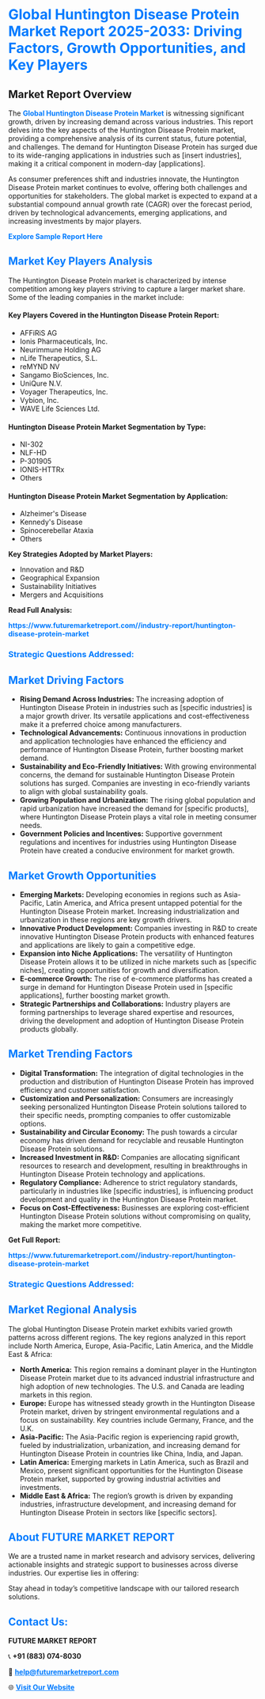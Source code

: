 <h1 style="color: #007BFF;">Global Huntington Disease Protein Market Report 2025-2033: Driving Factors, Growth Opportunities, and Key Players</h1>

<section id="overview">
<h2>Market Report Overview</h2>
<p>The <a href="https://www.futuremarketreport.com//industry-report/huntington-disease-protein-market" style="color: #007BFF; text-decoration: none;"><strong>Global Huntington Disease Protein Market</strong></a> is witnessing significant growth, driven by increasing demand across various industries. This report delves into the key aspects of the Huntington Disease Protein market, providing a comprehensive analysis of its current status, future potential, and challenges. The demand for Huntington Disease Protein has surged due to its wide-ranging applications in industries such as [insert industries], making it a critical component in modern-day [applications].</p>
<p>As consumer preferences shift and industries innovate, the Huntington Disease Protein market continues to evolve, offering both challenges and opportunities for stakeholders. The global market is expected to expand at a substantial compound annual growth rate (CAGR) over the forecast period, driven by technological advancements, emerging applications, and increasing investments by major players.</p>
</section>

<section id="overview">
<p><a href="https://www.futuremarketreport.com//request-sample/reportId=54518" style="color: #007BFF; text-decoration: none;"><strong>Explore Sample Report Here</strong></a></p>
</section>

<section id="key-players">
<h2 style="color: #007BFF;">Market Key Players Analysis</h2>
<p>The Huntington Disease Protein market is characterized by intense competition among key players striving to capture a larger market share. Some of the leading companies in the market include:</p>
<h4>Key Players Covered in the Huntington Disease Protein Report:</h4>
<ul><li>AFFiRiS AG</li><li>Ionis Pharmaceuticals, Inc.</li><li>Neurimmune Holding AG</li><li>nLife Therapeutics, S.L.</li><li>reMYND NV</li><li>Sangamo BioSciences, Inc.</li><li>UniQure N.V.</li><li>Voyager Therapeutics, Inc.</li><li>Vybion, Inc.</li><li>WAVE Life Sciences Ltd.</li></ul>
<h4>Huntington Disease Protein Market Segmentation by Type:</h4>
<ul><li>NI-302</li><li>NLF-HD</li><li>P-301905</li><li>IONIS-HTTRx</li><li>Others</li></ul>

<h4>Huntington Disease Protein Market Segmentation by Application:</h4>
<ul><li>Alzheimer&#039;s Disease</li><li>Kennedy&#039;s Disease</li><li>Spinocerebellar Ataxia</li><li>Others</li></ul>
<p><strong>Key Strategies Adopted by Market Players:</strong></p>
<ul>
<li>Innovation and R&D</li>
<li>Geographical Expansion</li>
<li>Sustainability Initiatives</li>
<li>Mergers and Acquisitions</li>
</ul>
</section>

<section>
<p><strong>Read Full Analysis: </strong></p><a href="https://www.futuremarketreport.com//industry-report/huntington-disease-protein-market" style="color: #007BFF; text-decoration: none;"><strong>https://www.futuremarketreport.com//industry-report/huntington-disease-protein-market</strong></a>
<h3 style="color: #007BFF;">Strategic Questions Addressed:</h3>
</section>

<section id="driving-factors">
<h2 style="color: #007BFF;">Market Driving Factors</h2>
<ul>
<li><strong>Rising Demand Across Industries:</strong> The increasing adoption of Huntington Disease Protein in industries such as [specific industries] is a major growth driver. Its versatile applications and cost-effectiveness make it a preferred choice among manufacturers.</li>
<li><strong>Technological Advancements:</strong> Continuous innovations in production and application technologies have enhanced the efficiency and performance of Huntington Disease Protein, further boosting market demand.</li>
<li><strong>Sustainability and Eco-Friendly Initiatives:</strong> With growing environmental concerns, the demand for sustainable Huntington Disease Protein solutions has surged. Companies are investing in eco-friendly variants to align with global sustainability goals.</li>
<li><strong>Growing Population and Urbanization:</strong> The rising global population and rapid urbanization have increased the demand for [specific products], where Huntington Disease Protein plays a vital role in meeting consumer needs.</li>
<li><strong>Government Policies and Incentives:</strong> Supportive government regulations and incentives for industries using Huntington Disease Protein have created a conducive environment for market growth.</li>
</ul>
</section>

<section id="growth-opportunities">
<h2 style="color: #007BFF;">Market Growth Opportunities</h2>
<ul>
<li><strong>Emerging Markets:</strong> Developing economies in regions such as Asia-Pacific, Latin America, and Africa present untapped potential for the Huntington Disease Protein market. Increasing industrialization and urbanization in these regions are key growth drivers.</li>
<li><strong>Innovative Product Development:</strong> Companies investing in R&D to create innovative Huntington Disease Protein products with enhanced features and applications are likely to gain a competitive edge.</li>
<li><strong>Expansion into Niche Applications:</strong> The versatility of Huntington Disease Protein allows it to be utilized in niche markets such as [specific niches], creating opportunities for growth and diversification.</li>
<li><strong>E-commerce Growth:</strong> The rise of e-commerce platforms has created a surge in demand for Huntington Disease Protein used in [specific applications], further boosting market growth.</li>
<li><strong>Strategic Partnerships and Collaborations:</strong> Industry players are forming partnerships to leverage shared expertise and resources, driving the development and adoption of Huntington Disease Protein products globally.</li>
</ul>
</section>

<section id="trending-factors">
<h2 style="color: #007BFF;">Market Trending Factors</h2>
<ul>
<li><strong>Digital Transformation:</strong> The integration of digital technologies in the production and distribution of Huntington Disease Protein has improved efficiency and customer satisfaction.</li>
<li><strong>Customization and Personalization:</strong> Consumers are increasingly seeking personalized Huntington Disease Protein solutions tailored to their specific needs, prompting companies to offer customizable options.</li>
<li><strong>Sustainability and Circular Economy:</strong> The push towards a circular economy has driven demand for recyclable and reusable Huntington Disease Protein solutions.</li>
<li><strong>Increased Investment in R&D:</strong> Companies are allocating significant resources to research and development, resulting in breakthroughs in Huntington Disease Protein technology and applications.</li>
<li><strong>Regulatory Compliance:</strong> Adherence to strict regulatory standards, particularly in industries like [specific industries], is influencing product development and quality in the Huntington Disease Protein market.</li>
<li><strong>Focus on Cost-Effectiveness:</strong> Businesses are exploring cost-efficient Huntington Disease Protein solutions without compromising on quality, making the market more competitive.</li>
</ul>
</section>

<section>
<p><strong>Get Full Report: </strong></p><a href="https://www.futuremarketreport.com//industry-report/huntington-disease-protein-market" style="color: #007BFF; text-decoration: none;"><strong>https://www.futuremarketreport.com//industry-report/huntington-disease-protein-market</strong></a>
<h3 style="color: #007BFF;">Strategic Questions Addressed:</h3>
</section>


<section id="regional-analysis">
<h2 style="color: #007BFF;">Market Regional Analysis</h2>
<p>The global Huntington Disease Protein market exhibits varied growth patterns across different regions. The key regions analyzed in this report include North America, Europe, Asia-Pacific, Latin America, and the Middle East & Africa:</p>
<ul>
<li><strong>North America:</strong> This region remains a dominant player in the Huntington Disease Protein market due to its advanced industrial infrastructure and high adoption of new technologies. The U.S. and Canada are leading markets in this region.</li>
<li><strong>Europe:</strong> Europe has witnessed steady growth in the Huntington Disease Protein market, driven by stringent environmental regulations and a focus on sustainability. Key countries include Germany, France, and the U.K.</li>
<li><strong>Asia-Pacific:</strong> The Asia-Pacific region is experiencing rapid growth, fueled by industrialization, urbanization, and increasing demand for Huntington Disease Protein in countries like China, India, and Japan.</li>
<li><strong>Latin America:</strong> Emerging markets in Latin America, such as Brazil and Mexico, present significant opportunities for the Huntington Disease Protein market, supported by growing industrial activities and investments.</li>
<li><strong>Middle East & Africa:</strong> The region’s growth is driven by expanding industries, infrastructure development, and increasing demand for Huntington Disease Protein in sectors like [specific sectors].</li>
</ul>
</section>

<footer>
<h2 style="color: #007BFF;">About FUTURE MARKET REPORT</h2>
<p>We are a trusted name in market research and advisory services, delivering actionable insights and strategic support to businesses across diverse industries. Our expertise lies in offering:</p>

<p>Stay ahead in today’s competitive landscape with our tailored research solutions.</p>

<h2 style="color: #007BFF;">Contact Us:</h2>
<p><strong>FUTURE MARKET REPORT</strong></p>
<p>📞 <strong>+91 (883) 074-8030</strong></p>
<p>📧 <strong><a href="mailto:help@futuremarketreport.com" style="color: #007BFF;">help@futuremarketreport.com</a></strong></p>
<p>🌐 <strong><a href="https://www.futuremarketreport.com/" style="color: #007BFF;">Visit Our Website</a></strong></p>
</footer>